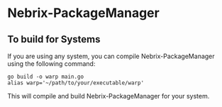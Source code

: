 # Nebrix-PackageManager

## To build for Systems
If you are using any system, you can compile Nebrix-PackageManager using the following command:
```
go build -o warp main.go
alias warp='~/path/to/your/executable/warp'
```
This will compile and build Nebrix-PackageManager for your system.

